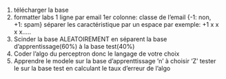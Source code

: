 1. télécharger la base
2. formatter labs
   1 ligne par email   1er colonne: classe de l’email  {-1: non, +1: spam}
   séparer les caractéristique par un espace
   par exemple: +1 x x x x…..
3. Scinder la base ALEATOIREMENT en séparent la base d’apprentissage(60%) à la base test(40%) 
4. Coder l’algo du perceptron donc le langage de votre choix
5. Apprendre le modele sur la base d’apprenttissage  ’n’ à choisir ‘Z’ tester le sur la base test en calculant le taux d’erreur de l’algo